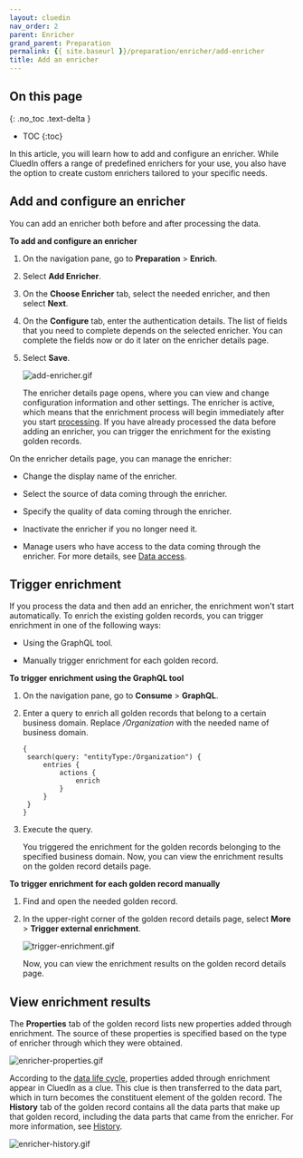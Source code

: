 ```yaml
---
layout: cluedin
nav_order: 2
parent: Enricher
grand_parent: Preparation
permalink: {{ site.baseurl }}/preparation/enricher/add-enricher
title: Add an enricher
---
```

## On this page
{: .no_toc .text-delta }
- TOC
{:toc}

In this article, you will learn how to add and configure an enricher. While CluedIn offers a range of predefined enrichers for your use, you also have the option to create custom enrichers tailored to your specific needs.

## Add and configure an enricher

You can add an enricher both before and after processing the data.

**To add and configure an enricher**

1. On the navigation pane, go to **Preparation** > **Enrich**.

1. Select **Add Enricher**.

1. On the **Choose Enricher** tab, select the needed enricher, and then select **Next**.

1. On the **Configure** tab, enter the authentication details. The list of fields that you need to complete depends on the selected enricher. You can complete the fields now or do it later on the enricher details page.

1. Select **Save**.

    ![add-enricher.gif](../../assets/images/preparation/enricher/add-enricher.gif)

    The enricher details page opens, where you can view and change configuration information and other settings. The enricher is active, which means that the enrichment process will begin immediately after you start [processing](/integration/process-data). If you have already processed the data before adding an enricher, you can trigger the enrichment for the existing golden records.

On the enricher details page, you can manage the enricher:

- Change the display name of the enricher. 

- Select the source of data coming through the enricher.

- Specify the quality of data coming through the enricher.

- Inactivate the enricher if you no longer need it.

- Manage users who have access to the data coming through the enricher. For more details, see [Data access](/administration/user-access/data-access).

## Trigger enrichment 

If you process the data and then add an enricher, the enrichment won't start automatically. To enrich the existing golden records, you can trigger enrichment in one of the following ways:

- Using the GraphQL tool.

- Manually trigger enrichment for each golden record.

**To trigger enrichment using the GraphQL tool**

1. On the navigation pane, go to **Consume** > **GraphQL**.

1. Enter a query to enrich all golden records that belong to a certain business domain. Replace _/Organization_ with the needed name of business domain.

    ```
    {
     search(query: "entityType:/Organization") {
         entries {
             actions {
                 enrich
             }
         }
     }
    }
    ```

1. Execute the query.

    You triggered the enrichment for the golden records belonging to the specified business domain. Now, you can view the enrichment results on the golden record details page.

**To trigger enrichment for each golden record manually**

1. Find and open the needed golden record.

1. In the upper-right corner of the golden record details page, select **More** > **Trigger external enrichment**.

    ![trigger-enrichment.gif](../../assets/images/preparation/enricher/trigger-enrichment.gif)

    Now, you can view the enrichment results on the golden record details page.

## View enrichment results

The **Properties** tab of the golden record lists new properties added through enrichment. The source of these properties is specified based on the type of enricher through which they were obtained.

![enricher-properties.gif](../../assets/images/preparation/enricher/enricher-properties.gif)

According to the [data life cycle](/key-terms-and-features/data-life-cycle), properties added through enrichment appear in CluedIn as a clue. This clue is then transferred to the data part, which in turn becomes the constituent element of the golden record. The **History** tab of the golden record contains all the data parts that make up that golden record, including the data parts that came from the enricher. For more information, see [History](/key-terms-and-features/golden-records/history).

![enricher-history.gif](../../assets/images/preparation/enricher/enricher-history.gif)